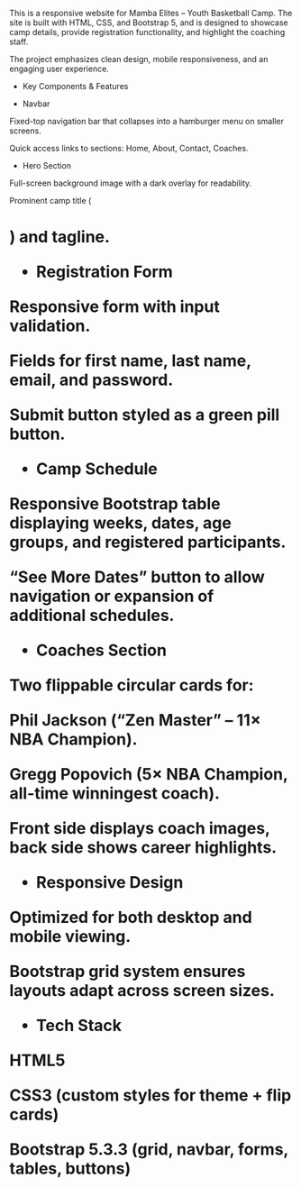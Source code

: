 This is a responsive website for Mamba Elites – Youth Basketball Camp. The site is built with HTML, CSS, and Bootstrap 5, and is designed to showcase camp details, provide registration functionality, and highlight the coaching staff.

The project emphasizes clean design, mobile responsiveness, and an engaging user experience.

* Key Components & Features
- Navbar

Fixed-top navigation bar that collapses into a hamburger menu on smaller screens.

Quick access links to sections: Home, About, Contact, Coaches.

- Hero Section

Full-screen background image with a dark overlay for readability.

Prominent camp title (<h1>) and tagline.

- Registration Form

Responsive form with input validation.

Fields for first name, last name, email, and password.

Submit button styled as a green pill button.

- Camp Schedule

Responsive Bootstrap table displaying weeks, dates, age groups, and registered participants.

“See More Dates” button to allow navigation or expansion of additional schedules.

- Coaches Section

Two flippable circular cards for:

Phil Jackson (“Zen Master” – 11× NBA Champion).

Gregg Popovich (5× NBA Champion, all-time winningest coach).

Front side displays coach images, back side shows career highlights.

- Responsive Design

Optimized for both desktop and mobile viewing.

Bootstrap grid system ensures layouts adapt across screen sizes.

- Tech Stack

HTML5

CSS3 (custom styles for theme + flip cards)

Bootstrap 5.3.3 (grid, navbar, forms, tables, buttons)

